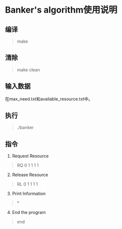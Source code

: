# Banker's algorithm使用说明

## 编译
>  make

## 清除
> make clean

## 输入数据
在max_need.txt和available_resource.txt中。

## 执行
> ./banker

## 指令
1. Request Resource
> RQ 0 1 1 1 1
2. Release Resource
> RL 0 1 1 1 1
3. Print Information
> \*
4. End the program
> end

